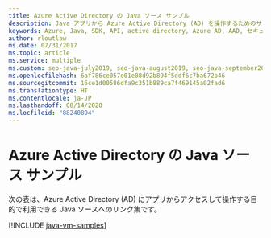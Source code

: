 ```yaml
---
title: Azure Active Directory の Java ソース サンプル
description: Java アプリから Azure Active Directory (AD) を操作するためのサンプル ソース コードを取得する方法について説明します。
keywords: Azure, Java, SDK, API, active directory, Azure AD, AAD, セキュリティ, ログイン, 認証, SSO, SAML
author: rloutlaw
ms.date: 07/31/2017
ms.topic: article
ms.service: multiple
ms.custom: seo-java-july2019, seo-java-august2019, seo-java-september2019, devx-track-java
ms.openlocfilehash: 6af786ce057e01e08d92b894f5ddf6c7ba672b46
ms.sourcegitcommit: 16ce1d00586dfa9c351b889ca7f469145a02fad6
ms.translationtype: HT
ms.contentlocale: ja-JP
ms.lasthandoff: 08/14/2020
ms.locfileid: "88240894"
---
```

# <a name="java-source-samples-for-azure-active-directory"></a>Azure Active Directory の Java ソース サンプル

次の表は、Azure Active Directory (AD) にアプリからアクセスして操作する目的で利用できる Java ソースへのリンク集です。

[!INCLUDE [java-vm-samples](includes/java-aad-samples.md)]